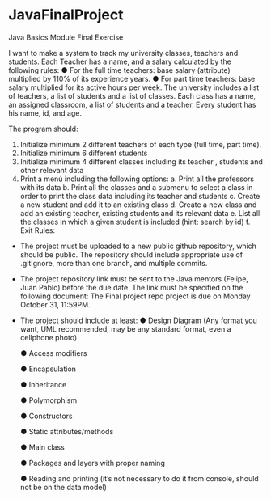 # JavaFinalProject
Java Basics Module Final Exercise

I want to make a system to track my university classes, teachers and students. Each Teacher has a name, and
a salary calculated by the following rules:
● For the full time teachers: base salary (attribute) multiplied by 110% of its experience years.
● For part time teachers: base salary multiplied for its active hours per week.
The university includes a list of teachers, a list of students and a list of classes. Each class has a name, an assigned classroom, a list of students and a teacher. Every student has his name, id, and age.

The program should:
1. Initialize minimum 2 different teachers of each type (full time, part time).
2. Initialize minimum 6 different students
3. Initialize minimum 4 different classes including its teacher , students and other relevant data
4. Print a menú including the following options:
   a. Print all the professors with its data
   b. Print all the classes and a submenu to select a class in order to print the class data including its teacher and students
   c. Create a new student and add it to an existing class
   d. Create a new class and add an existing teacher, existing students and its relevant data
   e. List all the classes in which a given student is included (hint: search by id)
   f. Exit
   Rules:
- The project must be uploaded to a new public github repository, which should be public. The repository
  should include appropriate use of .gitIgnore, more than one branch, and multiple commits.
- The project repository link must be sent to the Java mentors (Felipe, Juan Pablo) before the due date.
  The link must be specified on the following document: The Final project repo project is due on
  Monday October 31, 11:59PM.
- The project should include at least:
  ● Design Diagram (Any format you want, UML recommended, may be any standard format, even a cellphone photo)

  ● Access modifiers

  ● Encapsulation

  ● Inheritance

  ● Polymorphism

  ● Constructors

  ● Static attributes/methods

  ● Main class

  ● Packages and layers with proper naming

  ● Reading and printing (it’s not necessary to do it from console, should not be on the data model)
